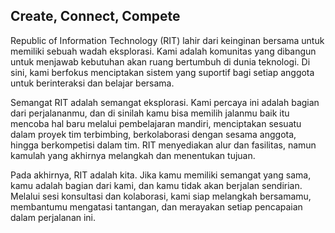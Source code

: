 ## Create, Connect, Compete

<!--

**Here are some ideas to get you started:**

🙋‍♀️ A short introduction - what is your organization all about?
🌈 Contribution guidelines - how can the community get involved?
👩‍💻 Useful resources - where can the community find your docs? Is there anything else the community should know?
🍿 Fun facts - what does your team eat for breakfast?
🧙 Remember, you can do mighty things with the power of [Markdown](https://docs.github.com/github/writing-on-github/getting-started-with-writing-and-formatting-on-github/basic-writing-and-formatting-syntax)
-->
Republic of Information Technology (RIT) lahir dari keinginan bersama untuk memiliki sebuah wadah eksplorasi. Kami adalah komunitas yang dibangun untuk menjawab kebutuhan akan ruang bertumbuh di dunia teknologi. Di sini, kami berfokus menciptakan sistem yang suportif bagi setiap anggota untuk berinteraksi dan belajar bersama.

Semangat RIT adalah semangat eksplorasi. Kami percaya ini adalah bagian dari perjalananmu, dan di sinilah kamu bisa memilih jalanmu baik itu mencoba hal baru melalui pembelajaran mandiri, menciptakan sesuatu dalam proyek tim terbimbing, berkolaborasi dengan sesama anggota, hingga berkompetisi dalam tim. RIT menyediakan alur dan fasilitas, namun kamulah yang akhirnya melangkah dan menentukan tujuan.

Pada akhirnya, RIT adalah kita. Jika kamu memiliki semangat yang sama, kamu adalah bagian dari kami, dan kamu tidak akan berjalan sendirian. Melalui sesi konsultasi dan kolaborasi, kami siap melangkah bersamamu, membantumu mengatasi tantangan, dan merayakan setiap pencapaian dalam perjalanan ini.

